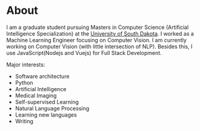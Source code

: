 # About

I am a graduate student pursuing Masters in Computer Science (Artificial Intelligence Specialization) at the [University of South Dakota](https://www.usd.edu/arts-and-sciences/computer-science/graduate). I worked as a Machine Learning Engineer focusing on Computer Vision. I am currently working on Computer Vision (with little intersection of NLP). Besides this, I use JavaScript(Nodejs and Vuejs) for Full Stack Development.

Major interests:

- Software architecture
- Python
- Artificial Intelligence
- Medical Imaging
- Self-supervised Learning
- Natural Language Processing
- Learning new languages
- Writing

